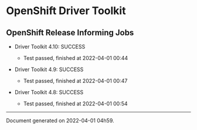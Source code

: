
OpenShift Driver Toolkit
========================

OpenShift Release Informing Jobs
--------------------------------



* Driver Toolkit 4.10: SUCCESS
  - Test passed, finished at 2022-04-01 00:44



* Driver Toolkit 4.9: SUCCESS
  - Test passed, finished at 2022-04-01 00:47



* Driver Toolkit 4.8: SUCCESS
  - Test passed, finished at 2022-04-01 00:54

---
Document generated on 2022-04-01 04h59.
